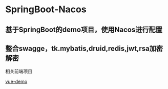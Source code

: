 # SpringBoot-Nacos
## 基于SpringBoot的demo项目，使用Nacos进行配置
## 整合swagge，tk.mybatis,druid,redis,jwt,rsa加密解密

相关前端项目

[vue-demo](https://github.com/Sweetheartman/vue-demo)

